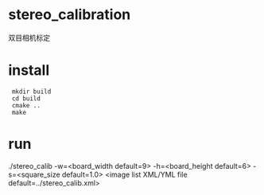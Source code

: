 # stereo_calibration
双目相机标定
# install
```
 mkdir build
 cd build
 cmake ..
 make
```
# run 
./stereo_calib -w=<board_width default=9> -h=<board_height default=6> -s=<square_size default=1.0> <image list XML/YML file default=../stereo_calib.xml>
